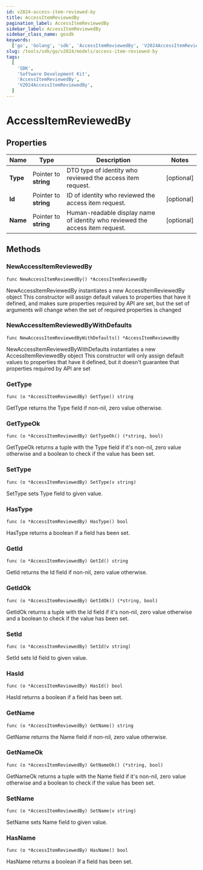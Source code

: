 ```yaml
---
id: v2024-access-item-reviewed-by
title: AccessItemReviewedBy
pagination_label: AccessItemReviewedBy
sidebar_label: AccessItemReviewedBy
sidebar_class_name: gosdk
keywords:
  ['go', 'Golang', 'sdk', 'AccessItemReviewedBy', 'V2024AccessItemReviewedBy']
slug: /tools/sdk/go/v2024/models/access-item-reviewed-by
tags:
  [
    'SDK',
    'Software Development Kit',
    'AccessItemReviewedBy',
    'V2024AccessItemReviewedBy',
  ]
---
```


# AccessItemReviewedBy

## Properties

| Name | Type | Description | Notes |
| --- | --- | --- | --- |
| **Type** | Pointer to **string** | DTO type of identity who reviewed the access item request. | [optional] |
| **Id** | Pointer to **string** | ID of identity who reviewed the access item request. | [optional] |
| **Name** | Pointer to **string** | Human-readable display name of identity who reviewed the access item request. | [optional] |

## Methods

### NewAccessItemReviewedBy

`func NewAccessItemReviewedBy() *AccessItemReviewedBy`

NewAccessItemReviewedBy instantiates a new AccessItemReviewedBy object This constructor will assign default values to properties that have it defined, and makes sure properties required by API are set, but the set of arguments will change when the set of required properties is changed

### NewAccessItemReviewedByWithDefaults

`func NewAccessItemReviewedByWithDefaults() *AccessItemReviewedBy`

NewAccessItemReviewedByWithDefaults instantiates a new AccessItemReviewedBy object This constructor will only assign default values to properties that have it defined, but it doesn't guarantee that properties required by API are set

### GetType

`func (o *AccessItemReviewedBy) GetType() string`

GetType returns the Type field if non-nil, zero value otherwise.

### GetTypeOk

`func (o *AccessItemReviewedBy) GetTypeOk() (*string, bool)`

GetTypeOk returns a tuple with the Type field if it's non-nil, zero value otherwise and a boolean to check if the value has been set.

### SetType

`func (o *AccessItemReviewedBy) SetType(v string)`

SetType sets Type field to given value.

### HasType

`func (o *AccessItemReviewedBy) HasType() bool`

HasType returns a boolean if a field has been set.

### GetId

`func (o *AccessItemReviewedBy) GetId() string`

GetId returns the Id field if non-nil, zero value otherwise.

### GetIdOk

`func (o *AccessItemReviewedBy) GetIdOk() (*string, bool)`

GetIdOk returns a tuple with the Id field if it's non-nil, zero value otherwise and a boolean to check if the value has been set.

### SetId

`func (o *AccessItemReviewedBy) SetId(v string)`

SetId sets Id field to given value.

### HasId

`func (o *AccessItemReviewedBy) HasId() bool`

HasId returns a boolean if a field has been set.

### GetName

`func (o *AccessItemReviewedBy) GetName() string`

GetName returns the Name field if non-nil, zero value otherwise.

### GetNameOk

`func (o *AccessItemReviewedBy) GetNameOk() (*string, bool)`

GetNameOk returns a tuple with the Name field if it's non-nil, zero value otherwise and a boolean to check if the value has been set.

### SetName

`func (o *AccessItemReviewedBy) SetName(v string)`

SetName sets Name field to given value.

### HasName

`func (o *AccessItemReviewedBy) HasName() bool`

HasName returns a boolean if a field has been set.
